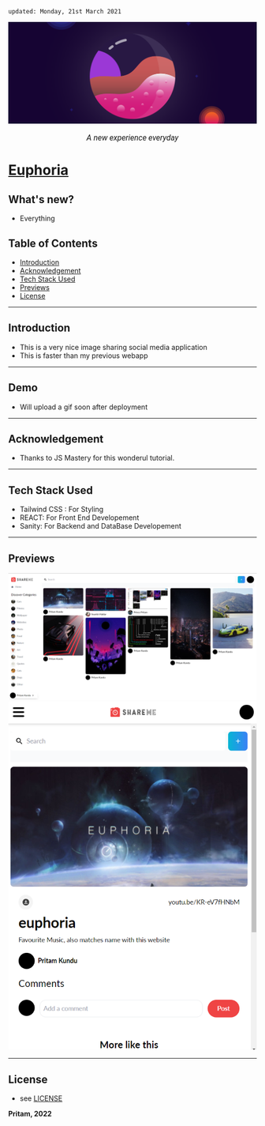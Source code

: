     updated: Monday, 21st March 2021

<div align=center>
    <a href="https://euphoria-pritam.netlify.app/"><img width=800 src="assets/banner.png" alt="Euphoria"></a>
    <p style="font-family: roboto, calibri; font-size:12pt; font-style:italic"> A new experience everyday </p>
</div>

# [Euphoria](https://github.com/warmachine028/Euphoria)

## What's new?

- Everything

## Table of Contents

- [Introduction](#introduction)
- [Acknowledgement](#acknowledgement)
- [Tech Stack Used](#tech-stack-used)
- [Previews](#previews)
- [License](#license)

---

## Introduction

- This is a very nice image sharing social media application
- This is faster than my previous webapp

---

## Demo

- Will upload a gif soon after deployment
<!-- ![Customizations](images/custom.gif) -->

---

## Acknowledgement

- Thanks to JS Mastery for this wonderul tutorial.

---

## Tech Stack Used

- Tailwind CSS : For Styling
- REACT: For Front End Developement
- Sanity: For Backend and DataBase Developement

---

## Previews

![Preview](assets/preview.png)
![Mobile-Preview](assets/mobile-preview.png)

---

## License

- see [LICENSE]

**Pritam, 2022**

<!-- Links  -->

[license]: https://github.com/warmachine028/euphoria/blob/main/LICENSE

[contributing]: https://github.com/warmachine028/Better-Calculator/blob/main/.github/CONTRIBUTING.md

[website]: "https://warmachine028.github.io/euphoria/"
"# euphoria" 
